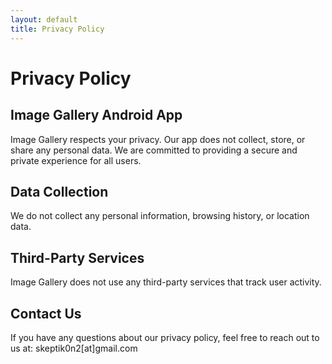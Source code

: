 ```yaml
---
layout: default
title: Privacy Policy
---
```


# Privacy Policy

## Image Gallery Android App

Image Gallery respects your privacy. Our app does not collect, store, or share any personal data. We are committed to providing a secure and private experience for all users.

## Data Collection
We do not collect any personal information, browsing history, or location data.

## Third-Party Services
Image Gallery does not use any third-party services that track user activity.

## Contact Us
If you have any questions about our privacy policy, feel free to reach out to us at: skeptik0n2[at]gmail.com
